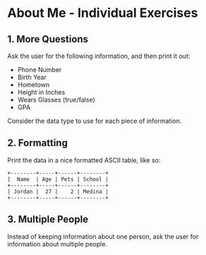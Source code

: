 # About Me - Individual Exercises

## 1. More Questions
Ask the user for the following information, and then print it out:
- Phone Number
- Birth Year
- Hometown
- Height in Inches
- Wears Glasses (true/false)
- GPA

Consider the data type to use for each piece of information.

## 2. Formatting
Print the data in a nice formatted ASCII table, like so:

```
+--------+-----+------+--------+
|  Name  | Age | Pets | School |
+--------+-----+------+--------+
| Jordan |  27 |    2 | Medina |
+--------+-----+------+--------+
```

## 3. Multiple People
Instead of keeping information about one person, ask the user for information about multiple people.